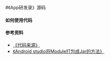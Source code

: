#《App研发录》源码

#### 如何使用代码




#### 参考资料
+ [《代码来源》](http://www.cnblogs.com/Jax/p/4656789.html)
+ [《Android studio将Module打包成Jar的方法》](https://cloud.tencent.com/developer/article/1741408)